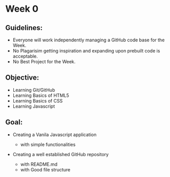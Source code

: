 # Week 0

## Guidelines:
* Everyone will work independently managing a GitHub code base for the Week.
* No Plagarisim getting inspiration and expanding upon prebuilt code is acceptable.
* No Best Project for the Week.

## Objective:
* Learning Git/GitHub
* Learning Basics of HTML5
* Learning Basics of CSS
* Learning Javascript

## Goal:

* Creating a Vanila Javascript application
   * with simple functionalities

* Creating a well established GitHub repository
   * with README.md
   * with Good file structure
